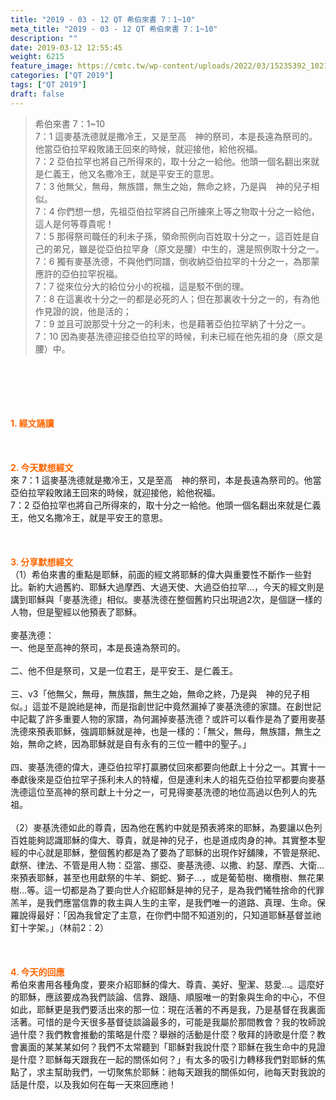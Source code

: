 ```yaml
---
title: "2019 - 03 - 12 QT 希伯來書 7：1~10"
meta_title: "2019 - 03 - 12 QT 希伯來書 7：1~10"
description: ""
date: 2019-03-12 12:55:45
weight: 6215
feature_image: https://cmtc.tw/wp-content/uploads/2022/03/15235392_10211799862337740_180693556567566654_o-1.webp
categories: ["QT 2019"]
tags: ["QT 2019"]
draft: false
---
```


<blockquote>希伯來書 7：1~10<br />
7：1 這麥基洗德就是撒冷王，又是至高　神的祭司，本是長遠為祭司的。他當亞伯拉罕殺敗諸王回來的時候，就迎接他，給他祝福。<br />
7：2 亞伯拉罕也將自己所得來的，取十分之一給他。他頭一個名翻出來就是仁義王，他又名撒冷王，就是平安王的意思。<br />
7：3 他無父，無母，無族譜，無生之始，無命之終，乃是與　神的兒子相似。<br />
7：4 你們想一想，先祖亞伯拉罕將自己所擄來上等之物取十分之一給他，這人是何等尊貴呢！<br />
7：5 那得祭司職任的利未子孫，領命照例向百姓取十分之一，這百姓是自己的弟兄，雖是從亞伯拉罕身（原文是腰）中生的，還是照例取十分之一。<br />
7：6 獨有麥基洗德，不與他們同譜，倒收納亞伯拉罕的十分之一，為那蒙應許的亞伯拉罕祝福。<br />
7：7 從來位分大的給位分小的祝福，這是駁不倒的理。<br />
7：8 在這裏收十分之一的都是必死的人；但在那裏收十分之一的，有為他作見證的說，他是活的；<br />
7：9 並且可說那受十分之一的利未，也是藉著亞伯拉罕納了十分之一。<br />
7：10 因為麥基洗德迎接亞伯拉罕的時候，利未已經在他先祖的身（原文是腰）中。</blockquote><br />
&nbsp;<br />
<br />
&nbsp;<br />
<br />
<span style="color: #ff6600;"><strong>1. </strong><strong>經文誦讀</strong></span><br />
<br />
<span style="color: #ff6600;"><strong> </strong></span><br />
<br />
<span style="color: #ff6600;"><strong>2. 今天默想</strong><strong>經文<br />
</strong></span>來 7：1 這麥基洗德就是撒冷王，又是至高　神的祭司，本是長遠為祭司的。他當亞伯拉罕殺敗諸王回來的時候，就迎接他，給他祝福。<br />
7：2 亞伯拉罕也將自己所得來的，取十分之一給他。他頭一個名翻出來就是仁義王，他又名撒冷王，就是平安王的意思。<br />
<br />
&nbsp;<br />
<br />
<span style="color: #ff6600;"><strong>3. 分享默想經文<br />
</strong></span>（1）希伯來書的重點是耶穌，前面的經文將耶穌的偉大與重要性不斷作一些對比。新約大過舊約、耶穌大過摩西、大過天使、大過亞伯拉罕…，今天的經文則是講到耶穌與「麥基洗德」相似。麥基洗德在整個舊約只出現過2次，是個謎一樣的人物，但是聖經以他預表了耶穌。<br />
<br />
麥基洗德：<br />
一、他是至高神的祭司，本是長遠為祭司的。<br />
<br />
二、他不但是祭司，又是一位君王，是平安王、是仁義王。<br />
<br />
三、v3「他無父，無母，無族譜，無生之始，無命之終，乃是與　神的兒子相似。」這並不是說祂是神，而是指創世記中竟然漏掉了麥基洗德的家譜。在創世記中記載了許多重要人物的家譜，為何漏掉麥基洗德？或許可以看作是為了要用麥基洗德來預表耶穌，強調耶穌就是神，也是一樣的：「無父，無母，無族譜，無生之始，無命之終，因為耶穌就是自有永有的三位一體中的聖子。」<br />
<br />
四、麥基洗德的偉大，連亞伯拉罕打贏勝仗回來都要向他獻上十分之一。其實十一奉獻後來是亞伯拉罕子孫利未人的特權，但是連利未人的祖先亞伯拉罕都要向麥基洗德這位至高神的祭司獻上十分之一，可見得麥基洗德的地位高過以色列人的先祖。<br />
<br />
（2）麥基洗德如此的尊貴，因為他在舊約中就是預表將來的耶穌，為要讓以色列百姓能夠認識耶穌的偉大、尊貴，就是神的兒子，也是道成肉身的神。其實整本聖經的中心就是耶穌，整個舊約都是為了要為了耶穌的出現作好舖陳，不管是祭祀、獻祭、律法、不管是用人物：亞當、挪亞、麥基洗德、以撒、約瑟、摩西、大衛…來預表耶穌，甚至也用獻祭的牛羊、銅蛇、獅子…，或是葡萄樹、橄欖樹、無花果樹…等。這一切都是為了要向世人介紹耶穌是神的兒子，是為我們犧牲捨命的代罪羔羊，是我們應當信靠的救主與人生的主宰，是我們唯一的道路、真理、生命。保羅說得最好：「因為我曾定了主意，在你們中間不知道別的，只知道耶穌基督並祂釘十字架。」（林前2：2）<br />
<br />
&nbsp;<br />
<br />
<span style="color: #ff6600;"><strong>4. 今天的回應<br />
</strong></span>希伯來書用各種角度，要來介紹耶穌的偉大、尊貴、美好、聖潔、慈愛…。這麼好的耶穌，應該要成為我們談論、信靠、跟隨、順服唯一的對象與生命的中心，不但如此，耶穌更是我們要活出來的那一位：現在活著的不再是我，乃是基督在我裏面活著。可惜的是今天很多基督徒談論最多的，可能是我屬於那間教會？我的牧師說過什麼？我們教會推動的策略是什麼？舉辦的活動是什麼？敬拜的詩歌是什麼？教會裏面的某某某如何？我們不太常聽到「耶穌對我說什麼？耶穌在我生命中的見證是什麼？耶穌每天跟我在一起的關係如何？」有太多的吸引力轉移我們對耶穌的焦點了，求主幫助我們，一切聚焦於耶穌：祂每天跟我的關係如何，祂每天對我說的話是什麼，以及我如何在每一天來回應祂！
        